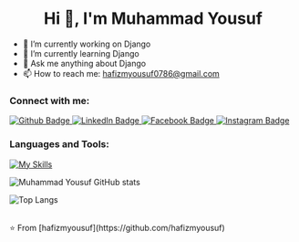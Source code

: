  <h1 align="center">Hi 👋, I'm Muhammad Yousuf</h1>

- 🔭 I’m currently working on Django
- 🌱 I’m currently learning Django
- 💬 Ask me anything about Django 
- 📫 How to reach me: hafizmyousuf0786@gmail.com

  
### Connect with me:
<div id="badges">
  <a href="https://github.com/hafizmyousuf">
    <img src="https://img.shields.io/badge/Github-white?style=for-the-badge&logo=Github&logoColor=black" alt="Github Badge"/>
  </a>
  <a href="https://www.linkedin.com/in/sheikh-muhammad-yousuf-84ba24217/">
    <img src="https://img.shields.io/badge/LinkedIn-blue?style=for-the-badge&logo=linkedin&logoColor=white" alt="LinkedIn Badge"/>
  </a>
   <a href="https://www.facebook.com/profile.php?id=100055155228017">
    <img src="https://img.shields.io/badge/Facebook-blue?style=for-the-badge&logo=facebook&logoColor=white" alt="Facebook Badge"/>
  </a>
  <a href="https://www.instagram.com/yousuf_sh3ikh">
    <img src="https://img.shields.io/badge/Instagram-purple?style=for-the-badge&logo=instagram&logoColor=white" alt="Instagram Badge"/>
  </a>


</div>

### Languages and Tools:
[![My Skills](https://skillicons.dev/icons?i=html,css,python,django,vscode,git,github&perline=5)](https://skillicons.dev)

![Muhammad Yousuf GitHub stats](https://github-readme-stats.vercel.app/api?username=hafizmyousuf&show_icons=true&theme=dark)


![Top Langs](https://github-readme-stats.vercel.app/api/top-langs/?username=hafizmyousuf&theme=dark)




<br>
⭐️ From [hafizmyousuf](https://github.com/hafizmyousuf)
